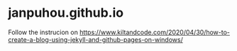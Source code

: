 # janpuhou.github.io

Follow the instrucion on https://www.kiltandcode.com/2020/04/30/how-to-create-a-blog-using-jekyll-and-github-pages-on-windows/
